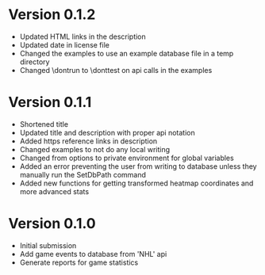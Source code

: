 # Version 0.1.2

* Updated HTML links in the description
* Updated date in license file
* Changed the examples to use an example database file in a temp directory
* Changed \dontrun to \donttest on api calls in the examples

# Version 0.1.1

* Shortened title
* Updated title and description with proper api notation
* Added https reference links in description
* Changed examples to not do any local writing
* Changed from options to private environment for global variables
* Added an error preventing the user from writing to database unless they manually run the SetDbPath command
* Added new functions for getting transformed heatmap coordinates and more advanced stats

# Version 0.1.0

* Initial submission
* Add game events to database from 'NHL' api
* Generate reports for game statistics
